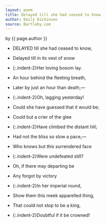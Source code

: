 ```yaml
---
layout: poem
title: Delayed till she had ceased to know
author: Emily Dickinson
source: Bartleby.com
---
```


<p class="citation"> by {{ page.author }}</p>

- DELAYED till she had ceased to know,	
- Delayed till in its vest of snow	
- {:.indent-2}Her loving bosom lay.	
- An hour behind the fleeting breath,	
- Later by just an hour than death,—
- {:.indent-2}Oh, lagging yesterday!	


- Could she have guessed that it would be;	
- Could but a crier of the glee	
- {:.indent-2}Have climbed the distant hill;
- Had not the bliss so slow a pace,—
- Who knows but this surrendered face	
- {:.indent-2}Were undefeated still?


- Oh, if there may departing be	
- Any forgot by victory	
- {:.indent-2}In her imperial round,  
- Show them this meek apparelled thing,	
- That could not stop to be a king,	
- {:.indent-2}Doubtful if it be crowned!